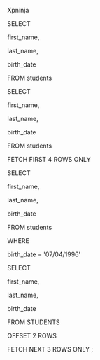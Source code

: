Xpninja



SELECT 

first_name,

last_name,

birth_date

FROM students



SELECT 

first_name,

last_name,

birth_date

FROM students

FETCH FIRST 4 ROWS ONLY



SELECT 

first_name,

last_name,

birth_date

FROM students

WHERE

birth_date =  '07/04/1996'



SELECT 

first_name,

last_name,

birth_date

FROM STUDENTS

OFFSET 2 ROWS 

FETCH NEXT 3 ROWS ONLY ;